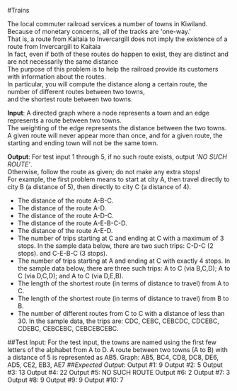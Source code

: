 #Trains

The local commuter railroad services a number of towns in Kiwiland.  
Because of monetary concerns, all of the tracks are 'one-way.'  
That is, a route from Kaitaia to Invercargill does not imply the existence of a route from Invercargill to Kaitaia  
In fact, even if both of these routes do happen to exist, they are distinct and are not necessarily the same distance  
The purpose of this problem is to help the railroad provide its customers with information about the routes.  
In particular, you will compute the distance along a certain route, the number of different routes between two towns,   
and the shortest route between two towns.

**Input**:  A directed graph where a node represents a town and an edge represents a route between two towns.  
The weighting of the edge represents the distance between the two towns.  
A given route will never appear more than once, and for a given route, the starting and ending town will not be the same town.      

**Output**: For test input 1 through 5, if no such route exists, output _'NO SUCH ROUTE'_.  
Otherwise, follow the route as given; do not make any extra stops!   
For example, the first problem means to start at city A, then travel directly to city B (a distance of 5), then directly to city C (a distance of 4).  
* The distance of the route A-B-C.
* The distance of the route A-D.
* The distance of the route A-D-C.
* The distance of the route A-E-B-C-D.
* The distance of the route A-E-D.
* The number of trips starting at C and ending at C with a maximum of 3 stops.  In the sample data below, there are two such trips: C-D-C (2 stops). and C-E-B-C (3 stops).
* The number of trips starting at A and ending at C with exactly 4 stops.  In the sample data below, there are three such trips: A to C (via B,C,D); A to C (via D,C,D); and A to C (via D,E,B).
* The length of the shortest route (in terms of distance to travel) from A to C.
* The length of the shortest route (in terms of distance to travel) from B to B.
* The number of different routes from C to C with a distance of less than 30.  In the sample data, the trips are: CDC, CEBC, CEBCDC, CDCEBC, CDEBC, CEBCEBC, CEBCEBCEBC.

##Test Input:
For the test input, the towns are named using the first few letters of the alphabet from A to D.  A route between two towns (A to B) with a distance of 5 is represented as AB5.
Graph: AB5, BC4, CD8, DC8, DE6, AD5, CE2, EB3, AE7
##_Expected Output_:
Output #1: 9
Output #2: 5
Output #3: 13
Output #4: 22
Output #5: NO SUCH ROUTE
Output #6: 2
Output #7: 3
Output #8: 9
Output #9: 9
Output #10: 7